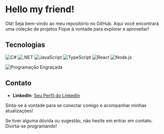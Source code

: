 # Hello my friend!

Olá! Seja bem-vindo ao meu repositório no GitHub. Aqui você encontrará uma coleção de projetos Fique à vontade para explorar e aproveitar!

## Tecnologias

![C#](https://img.shields.io/badge/-C%23-239120?style=flat-square&logo=c-sharp&logoColor=white)  ![.NET](https://img.shields.io/badge/-.NET-512BD4?style=flat-square&logo=.net&logoColor=white)
 ![JavaScript](https://img.shields.io/badge/-JavaScript-F7DF1E?style=flat-square&logo=javascript&logoColor=black) ![TypeScript](https://img.shields.io/badge/-TypeScript-3178C6?style=flat-square&logo=typescript&logoColor=white) ![React](https://img.shields.io/badge/-React-61DAFB?style=flat-square&logo=react&logoColor=white) ![Node.js](https://img.shields.io/badge/-Node.js-339933?style=flat-square&logo=node.js&logoColor=white) 

![Programação Engraçada]([https://media0.giphy.com/media/l3q2KRkOVYvi8WfU4/giphy.gif](https://media0.giphy.com/media/v1.Y2lkPTc5MGI3NjExN2VhODAzZDM2MGY2ZjZmOTc5MDUxZDM5MDdiOGZjMjYxYmNhNzdiMSZlcD12MV9pbnRlcm5hbF9naWZzX2dpZklkJmN0PWc/2oOL4rRKhwMdo2cdqe/giphy.gif))


## Contato

- **LinkedIn**: [Seu Perfil do LinkedIn](link_do_seu_perfil_linkedin)

Sinta-se à vontade para se conectar comigo e acompanhar minhas atualizações!

Se tiver alguma dúvida ou sugestão, não hesite em entrar em contato. Divirta-se programando!
